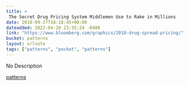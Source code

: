 ```yaml
---
title: > 
 The Secret Drug Pricing System Middlemen Use to Rake in Millions
date: 2018-09-27T18:18:45+00:00
dateadded: 2022-04-20 23:35:24 -0400
link: "https://www.bloomberg.com/graphics/2018-drug-spread-pricing/"
bucket: patterns
layout: urlnote
tags: ["patterns", "pocket", "patterns"]
--- 
```

No Description
 <!-- end excerpt --> 
<div class='bucket'><a class='internal-link' href='/buckets/patterns'>patterns</a></div> 
